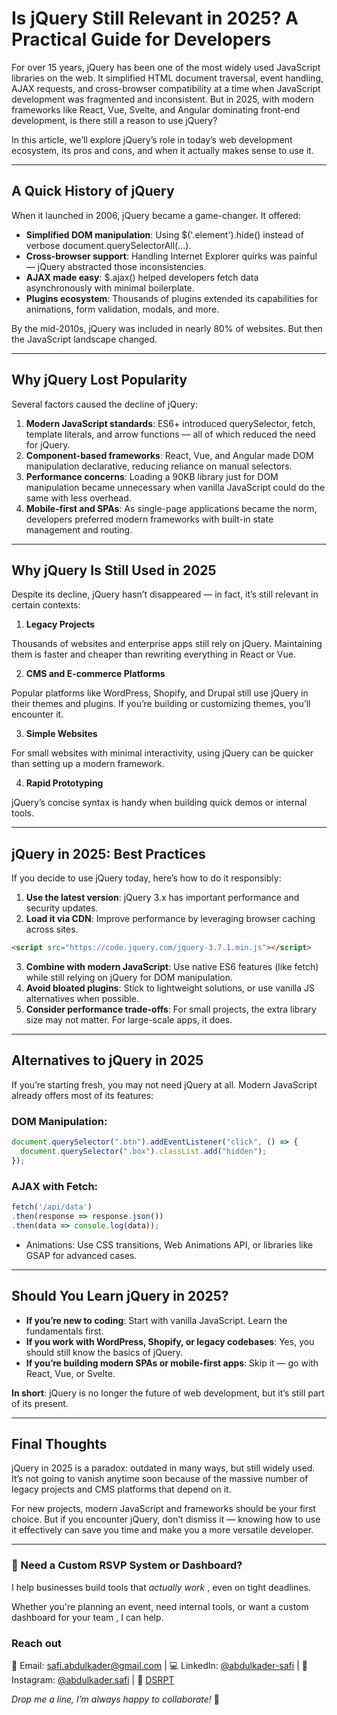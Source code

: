 # Is jQuery Still Relevant in 2025? A Practical Guide for Developers

For over 15 years, jQuery has been one of the most widely used JavaScript libraries on the web. It simplified HTML document traversal, event handling, AJAX requests, and cross-browser compatibility at a time when JavaScript development was fragmented and inconsistent. But in 2025, with modern frameworks like React, Vue, Svelte, and Angular dominating front-end development, is there still a reason to use jQuery?

In this article, we’ll explore jQuery’s role in today’s web development ecosystem, its pros and cons, and when it actually makes sense to use it.

---

## A Quick History of jQuery

When it launched in 2006, jQuery became a game-changer. It offered:

- **Simplified DOM manipulation**: Using $('.element').hide() instead of verbose document.querySelectorAll(...).
- **Cross-browser support**: Handling Internet Explorer quirks was painful — jQuery abstracted those inconsistencies.
- **AJAX made easy**: $.ajax() helped developers fetch data asynchronously with minimal boilerplate.
- **Plugins ecosystem**: Thousands of plugins extended its capabilities for animations, form validation, modals, and more.

By the mid-2010s, jQuery was included in nearly 80% of websites. But then the JavaScript landscape changed.

---

## Why jQuery Lost Popularity

Several factors caused the decline of jQuery:

1. **Modern JavaScript standards**: ES6+ introduced querySelector, fetch, template literals, and arrow functions — all of which reduced the need for jQuery.
2. **Component-based frameworks**: React, Vue, and Angular made DOM manipulation declarative, reducing reliance on manual selectors.
3. **Performance concerns**: Loading a 90KB library just for DOM manipulation became unnecessary when vanilla JavaScript could do the same with less overhead.
4. **Mobile-first and SPAs**: As single-page applications became the norm, developers preferred modern frameworks with built-in state management and routing.

---

## Why jQuery Is Still Used in 2025

Despite its decline, jQuery hasn’t disappeared — in fact, it’s still relevant in certain contexts:

1. **Legacy Projects**

Thousands of websites and enterprise apps still rely on jQuery. Maintaining them is faster and cheaper than rewriting everything in React or Vue.

2. **CMS and E-commerce Platforms**

Popular platforms like WordPress, Shopify, and Drupal still use jQuery in their themes and plugins. If you’re building or customizing themes, you’ll encounter it.

3. **Simple Websites**

For small websites with minimal interactivity, using jQuery can be quicker than setting up a modern framework.

4. **Rapid Prototyping**

jQuery’s concise syntax is handy when building quick demos or internal tools.

---

## jQuery in 2025: Best Practices

If you decide to use jQuery today, here’s how to do it responsibly:

1. **Use the latest version**: jQuery 3.x has important performance and security updates.
2. **Load it via CDN**: Improve performance by leveraging browser caching across sites.

```html
<script src="https://code.jquery.com/jquery-3.7.1.min.js"></script>
```

3. **Combine with modern JavaScript**: Use native ES6 features (like fetch) while still relying on jQuery for DOM manipulation.
4. **Avoid bloated plugins**: Stick to lightweight solutions, or use vanilla JS alternatives when possible.
5. **Consider performance trade-offs**: For small projects, the extra library size may not matter. For large-scale apps, it does.

---

## Alternatives to jQuery in 2025

If you’re starting fresh, you may not need jQuery at all. Modern JavaScript already offers most of its features:

### DOM Manipulation:

```javascript
document.querySelector(".btn").addEventListener("click", () => {
  document.querySelector(".box").classList.add("hidden");
});
```

### AJAX with Fetch:

```javascript
fetch('/api/data')
.then(response => response.json())
.then(data => console.log(data));
```

-	Animations: Use CSS transitions, Web Animations API, or libraries like GSAP for advanced cases.

---

## Should You Learn jQuery in 2025?

- **If you’re new to coding**: Start with vanilla JavaScript. Learn the fundamentals first.
- **If you work with WordPress, Shopify, or legacy codebases**: Yes, you should still know the basics of jQuery.
- **If you’re building modern SPAs or mobile-first apps**: Skip it — go with React, Vue, or Svelte.

**In short**: jQuery is no longer the future of web development, but it’s still part of its present.

---

## Final Thoughts

jQuery in 2025 is a paradox: outdated in many ways, but still widely used. It’s not going to vanish anytime soon because of the massive number of legacy projects and CMS platforms that depend on it.

For new projects, modern JavaScript and frameworks should be your first choice. But if you encounter jQuery, don’t dismiss it — knowing how to use it effectively can save you time and make you a more versatile developer.

---

### 🤝 Need a Custom RSVP System or Dashboard?

I help businesses build tools that _actually work_ , even on tight deadlines.

Whether you're planning an event, need internal tools, or want a custom dashboard for your team , I can help.

### Reach out

📧 Email: [safi.abdulkader@gmail.com](mailto:safi.abdulkader@gmail.com) | 💻 LinkedIn: [@abdulkader-safi](https://www.linkedin.com/in/abdulkader-safi/) | 📱 Instagram: [@abdulkader.safi](https://www.instagram.com/abdulkader.safi/) | 🏢 [DSRPT](https://www.dsrpt.com.au/kw/contact)

_Drop me a line, I’m always happy to collaborate!_ 🚀

